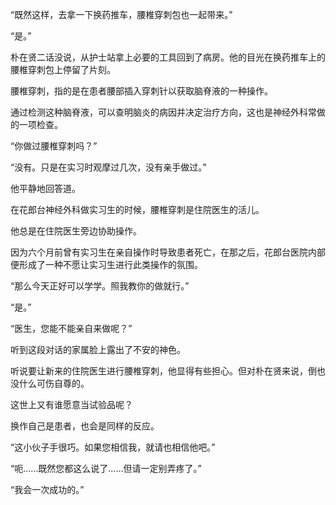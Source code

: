 “既然这样，去拿一下换药推车，腰椎穿刺包也一起带来。”

“是。”

朴在贤二话没说，从护士站拿上必要的工具回到了病房。他的目光在换药推车上的腰椎穿刺包上停留了片刻。

腰椎穿刺，指的是在患者腰部插入穿刺针以获取脑脊液的一种操作。

通过检测这种脑脊液，可以查明脑炎的病因并决定治疗方向，这也是神经外科常做的一项检查。

“你做过腰椎穿刺吗？”

“没有。只是在实习时观摩过几次，没有亲手做过。”

他平静地回答道。

在花郎台神经外科做实习生的时候，腰椎穿刺是住院医生的活儿。

他总是在住院医生旁边协助操作。

因为六个月前曾有实习生在亲自操作时导致患者死亡，在那之后，花郎台医院内部便形成了一种不愿让实习生进行此类操作的氛围。

“那么今天正好可以学学。照我教你的做就行。”

“是。”

“医生，您能不能亲自来做呢？”

听到这段对话的家属脸上露出了不安的神色。

听说要让新来的住院医生进行腰椎穿刺，他显得有些担心。但对朴在贤来说，倒也没什么可伤自尊的。

这世上又有谁愿意当试验品呢？

换作自己是患者，也会是同样的反应。

“这小伙子手很巧。如果您相信我，就请也相信他吧。”

“呃……既然您都这么说了……但请一定别弄疼了。”

“我会一次成功的。”